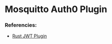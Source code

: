# Mosquitto Auth0 Plugin



### Referencies:

- [Rust JWT Plugin](https://github.com/wiomoc/mosquitto-jwt-auth)